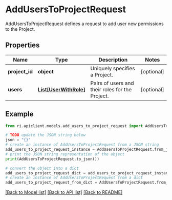 # AddUsersToProjectRequest

AddUsersToProjectRequest defines a request to add user new permissions to the Project.

## Properties

Name | Type | Description | Notes
------------ | ------------- | ------------- | -------------
**project_id** | **object** | Uniquely specifies a Project. | [optional] 
**users** | [**List[UserWithRole]**](UserWithRole.md) | Pairs of users and their roles for the Project. | [optional] 

## Example

```python
from ri.apiclient.models.add_users_to_project_request import AddUsersToProjectRequest

# TODO update the JSON string below
json = "{}"
# create an instance of AddUsersToProjectRequest from a JSON string
add_users_to_project_request_instance = AddUsersToProjectRequest.from_json(json)
# print the JSON string representation of the object
print(AddUsersToProjectRequest.to_json())

# convert the object into a dict
add_users_to_project_request_dict = add_users_to_project_request_instance.to_dict()
# create an instance of AddUsersToProjectRequest from a dict
add_users_to_project_request_from_dict = AddUsersToProjectRequest.from_dict(add_users_to_project_request_dict)
```
[[Back to Model list]](../README.md#documentation-for-models) [[Back to API list]](../README.md#documentation-for-api-endpoints) [[Back to README]](../README.md)

